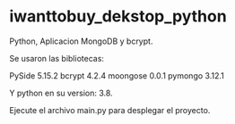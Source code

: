 # iwanttobuy_dekstop_python
 Python, Aplicacion MongoDB y bcrypt.
 
Se usaron las bibliotecas: 

PySide    5.15.2
bcrypt    4.2.4
moongose  0.0.1
pymongo   3.12.1

Y python en su version: 3.8.

Ejecute el archivo main.py para desplegar el proyecto.



